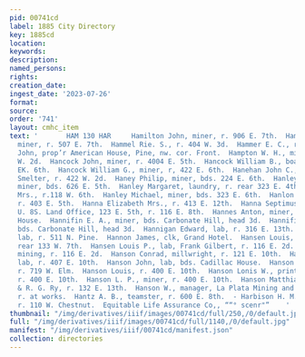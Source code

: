 ```yaml
---
pid: 00741cd
label: 1885 City Directory
key: 1885cd
location: 
keywords: 
description: 
named_persons: 
rights: 
creation_date: 
ingest_date: '2023-07-26'
format: 
source: 
order: '741'
layout: cmhc_item
text: '       HAM 130 HAR     Hamilton John, miner, r. 906 E. 7th.  Hamilton William,
  miner, r. 507 E. 7th.  Hammel Rie. S., r. 404 W. 3d.  Hammer E. C., r. 119 W. 4th.  Hammer
  John, prop’r American House, Pine, nw. cor. Front.  Hampton W. H., miner, r. 204
  W. 2d.  Hancock John, miner, r. 4004 E. 5th.  Hancock William B., boarding, 422
  EK. 6th.  Hancock William G., miner, r, 422 E. 6th.  Hanehan John C., lab, American
  Smelter, r. 422 W. 2d.  Haney Philip, miner, bds. 224 E. 6th.  Hanley .Edward F.,
  miner, bds. 626 E. 5th.  Hanley Margaret, laundry, r. rear 323 E. 4th.  Hanley Maude
  Mrs., r.118 W. 6th.  Hanley Michael, miner, bds. 323 E. 6th.  Hanlon Patrick, miner,
  r. 403 E. 5th.  Hanna Elizabeth Mrs., r. 413 E. 12th.  Hanna Septimus J., register,
  U. 8S. Land Office, 123 E. 5th, r. 116 E. 8th.  Hannes Anton, miner, bds. Washington
  House.  Hannifin E. A., miner, bds. Carbonate Hill, head 3d.  Hannifin Hugh, miner,
  bds. Carbonate Hill, head 3d.  Hannigan Edward, lab, r. 316 E. 13th.  Hannigan John,
  lab, r. 511 N. Pine.  Hannon James, clk, Grand Hotel.  Hansen Louis, watchman, r.
  rear 133 W. 7th.  Hansen Louis P., lab, Frank Gilbert, r. 116 E. 2d.  Hansen Soren,
  mining, r. 116 E. 2d.  Hanson Conrad, millwright, r. 121 E. 10th.  Hanson John,
  lab, r. 407 E. 10th.  Hanson John, lab, bds. Cadillac House.  Hanson John, lab,
  r. 719 W. Elm.  Hanson Louis, r. 400 E. 10th.  Hanson Lonis W., printer, Herald,
  r. 400 E. 10th.  Hanson L. P., miner, r. 400 E. 10th.  Hanson Matthias, lab, D.
  & R. G. Ry, r. 132 E. 13th.  Hanson W., manager, La Plata Mining and Smelting Co.,
  r. at works.  Hantz A. B., teamster, r. 600 E. 8th.  - Harbison H. M., musician,
  r. 110 W. Chestnut.  Equitable Life Assurance Co,, ““° scenr"”    '
thumbnail: "/img/derivatives/iiif/images/00741cd/full/250,/0/default.jpg"
full: "/img/derivatives/iiif/images/00741cd/full/1140,/0/default.jpg"
manifest: "/img/derivatives/iiif/00741cd/manifest.json"
collection: directories
---
```

